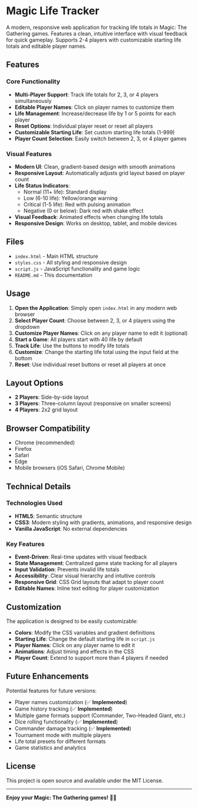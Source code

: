 # Magic Life Tracker

A modern, responsive web application for tracking life totals in Magic: The Gathering games. Features a clean, intuitive interface with visual feedback for quick gameplay. Supports 2-4 players with customizable starting life totals and editable player names.

## Features

### Core Functionality
- **Multi-Player Support**: Track life totals for 2, 3, or 4 players simultaneously
- **Editable Player Names**: Click on player names to customize them
- **Life Management**: Increase/decrease life by 1 or 5 points for each player
- **Reset Options**: Individual player reset or reset all players
- **Customizable Starting Life**: Set custom starting life totals (1-999)
- **Player Count Selection**: Easily switch between 2, 3, or 4 player games

### Visual Features
- **Modern UI**: Clean, gradient-based design with smooth animations
- **Responsive Layout**: Automatically adjusts grid layout based on player count
- **Life Status Indicators**: 
  - Normal (11+ life): Standard display
  - Low (6-10 life): Yellow/orange warning
  - Critical (1-5 life): Red with pulsing animation
  - Negative (0 or below): Dark red with shake effect
- **Visual Feedback**: Animated effects when changing life totals
- **Responsive Design**: Works on desktop, tablet, and mobile devices

## Files

- `index.html` - Main HTML structure
- `styles.css` - All styling and responsive design
- `script.js` - JavaScript functionality and game logic
- `README.md` - This documentation

## Usage

1. **Open the Application**: Simply open `index.html` in any modern web browser
2. **Select Player Count**: Choose between 2, 3, or 4 players using the dropdown
3. **Customize Player Names**: Click on any player name to edit it (optional)
4. **Start a Game**: All players start with 40 life by default
5. **Track Life**: Use the buttons to modify life totals
6. **Customize**: Change the starting life total using the input field at the bottom
7. **Reset**: Use individual reset buttons or reset all players at once

## Layout Options

- **2 Players**: Side-by-side layout
- **3 Players**: Three-column layout (responsive on smaller screens)
- **4 Players**: 2x2 grid layout

## Browser Compatibility

- Chrome (recommended)
- Firefox
- Safari
- Edge
- Mobile browsers (iOS Safari, Chrome Mobile)

## Technical Details

### Technologies Used
- **HTML5**: Semantic structure
- **CSS3**: Modern styling with gradients, animations, and responsive design
- **Vanilla JavaScript**: No external dependencies

### Key Features
- **Event-Driven**: Real-time updates with visual feedback
- **State Management**: Centralized game state tracking for all players
- **Input Validation**: Prevents invalid life totals
- **Accessibility**: Clear visual hierarchy and intuitive controls
- **Responsive Grid**: CSS Grid layouts that adapt to player count
- **Editable Names**: Inline text editing for player customization

## Customization

The application is designed to be easily customizable:

- **Colors**: Modify the CSS variables and gradient definitions
- **Starting Life**: Change the default starting life in `script.js`
- **Player Names**: Click on any player name to edit it
- **Animations**: Adjust timing and effects in the CSS
- **Player Count**: Extend to support more than 4 players if needed

## Future Enhancements

Potential features for future versions:
- Player names customization (✅ **Implemented**)
- Game history tracking (✅ **Implemented**)
- Multiple game formats support (Commander, Two-Headed Giant, etc.)
- Dice rolling functionality (✅ **Implemented**)
- Commander damage tracking (✅ **Implemented**)
- Tournament mode with multiple players
- Life total presets for different formats
- Game statistics and analytics

## License

This project is open source and available under the MIT License.

---

**Enjoy your Magic: The Gathering games!** 🎴✨ 
